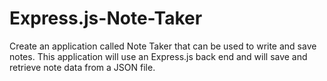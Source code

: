 # Express.js-Note-Taker
Create an application called Note Taker that can be used to write and save notes. This application will use an Express.js back end and will save and retrieve note data from a JSON file.
